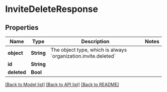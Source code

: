 # InviteDeleteResponse

## Properties
Name | Type | Description | Notes
------------ | ------------- | ------------- | -------------
**object** | **String** | The object type, which is always &#x60;organization.invite.deleted&#x60; | 
**id** | **String** |  | 
**deleted** | **Bool** |  | 

[[Back to Model list]](../README.md#documentation-for-models) [[Back to API list]](../README.md#documentation-for-api-endpoints) [[Back to README]](../README.md)


